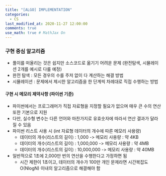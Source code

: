 ```yaml
---
title: "[ALGO] IMPLEMENTATION"
categories: 
  - CS
last_modified_at: 2020-11-27 12:00:00
comments: true
use_math: true # MathJax On
---
```


### 구현 중심 알고리즘

- 풀이를 떠올리는 것은 쉽지만 소스코드로 옮기기 어려운 문제 (완전탐색, 시뮬레이션 2개를 예시로 다룰 예정)
- 완전 탐색 : 모든 경우의 수를 주저 없이 다 계산하는 해결 방법
- 시뮬레이션 : 문제에서 제시한 알고리즘을 한 단계씩 차례대로 직접 수행하는 방법

#### 구현 시 메모리 제약사항 (파이썬 기준)
- 파이썬에서는 프로그래머가 직접 자료형을 지정할 필요가 없으며 매우 큰 수의 연산 또한 기본으로 지원
- 다만, 실수형 변수는 다른 언어와 마찬가지로 유효숫자에 따라서 연산 결과가 달라질 수 있음
- 파이썬 리스트 사용 시 (int 자료형 데이터의 개수에 따른 메모리 사용량)
  - 데이터의 개수(리스트의 길이) : 1,000        -> 메모리 사용량 : 약 4KB
  - 데이터의 개수(리스트의 길이) : 1,000,000    -> 메모리 사용량 : 약 4MB
  - 데이터의 개수(리스트의 길이) : 10,000,000   -> 메모리 사용량 : 약 40MB
- 일반적으로 1초에 2,000만 번의 연산을 수행한다고 가정하면 됨
  - 시간 제한이 1초이고, 데이터의 개수가 100만 개인 문제라면 시간복잡도 O(NlogN) 이내의 알고리즘으로 해결해야 함
